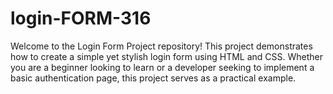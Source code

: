 # login-FORM-316
Welcome to the Login Form Project repository! This project demonstrates how to create a simple yet stylish login form using HTML and CSS. Whether you are a beginner looking to learn or a developer seeking to implement a basic authentication page, this project serves as a practical example.
